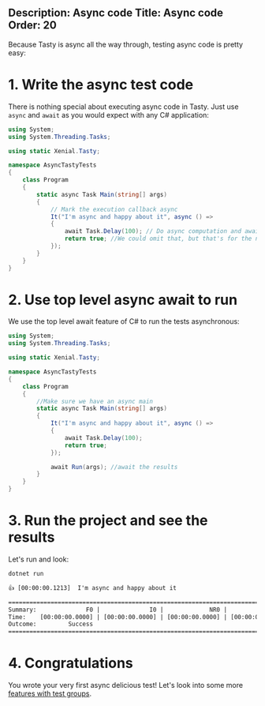 Description: Async code
Title: Async code
Order: 20
---
Because Tasty is async all the way through, testing async code is pretty easy:

# 1. Write the async test code 

There is nothing special about executing async code in Tasty. Just use `async` and `await` as you would expect with any C# application:

```cs
using System;
using System.Threading.Tasks;

using static Xenial.Tasty;

namespace AsyncTastyTests
{
    class Program
    {
        static async Task Main(string[] args)
        {
            // Mark the execution callback async
            It("I'm async and happy about it", async () =>
            {
                await Task.Delay(100); // Do async computation and await it
                return true; //We could omit that, but that's for the next lesson
            });
        }
    }
}

```

# 2. Use top level async await to run

We use the top level await feature of C# to run the tests asynchronous:

```cs
using System;
using System.Threading.Tasks;

using static Xenial.Tasty;

namespace AsyncTastyTests
{
    class Program
    {
        //Make sure we have an async main
        static async Task Main(string[] args)
        {
            It("I'm async and happy about it", async () =>
            {
                await Task.Delay(100);
                return true;
            });

            await Run(args); //await the results
        }
    }
}

```

# 3. Run the project and see the results 

Let's run and look:

```cmd
dotnet run
```

```txt
👍 [00:00:00.1213]  I'm async and happy about it

=================================================================================================
Summary:              F0 |              I0 |             NR0 |              S1 | T1
Time:    [00:00:00.0000] | [00:00:00.0000] | [00:00:00.0000] | [00:00:00.1213] | [00:00:00.1213]
Outcome:         Success
=================================================================================================
```

# 4. Congratulations

You wrote your very first async delicious test! Let's look into some more [features with test groups](30-test-groups.html).
